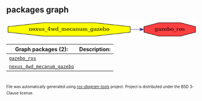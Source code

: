 <!--
File was automatically generated using 'ros-diagram-tools' project.
Project is distributed under the BSD 3-Clause license.
-->

## packages graph

[![gazebo_ros](gazebo_ros.png "gazebo_ros")](gazebo_ros.png)


| Graph packages (2): | Description: |
| ------------------- | ------------ |
| [`gazebo_ros`](gazebo_ros.md) |  |
| [`nexus_4wd_mecanum_gazebo`](nexus_4wd_mecanum_gazebo.md) |  |


</br>
<font size="1">
File was automatically generated using <a href="https://github.com/anetczuk/ros-diagram-tools"><i>ros-diagram-tools</i></a> project.
Project is distributed under the BSD 3-Clause license.
</font>
